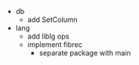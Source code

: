 * db
  * add SetColumn
* lang
  * add liblg ops
  * implement fibrec
    * separate package with main